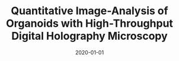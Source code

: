---
title: "Quantitative Image-Analysis of Organoids with High-Throughput Digital Holography Microscopy"
collection: publications
permalink: /publication/2020-01-01-Quantitative-Image-Analysis-of-Organoids-with-High-Throughput-Digital-Holography-Microscopy
category: 'abstract'
date: 2020-01-01
venue: 'Proceedings of the 2020 Quantitative BioImaging Conference (QBI&rsquo;20)'
citation: ' T.-a. Pham,  N. Brandenberg,  S. Hoenel,  B. Rappaz,  M. Unser,  M. Lütolf,  D. Sage, "Quantitative Image-Analysis of Organoids with High-Throughput Digital Holography Microscopy." <i>Proceedings of the 2020 Quantitative BioImaging Conference (QBI&rsquo;20)</i>, January 6-9, 2020.'
---